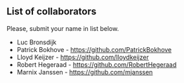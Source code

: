 ## List of collaborators

Please, submit your name in list below.

* Luc Bronsdijk
* Patrick Bokhove - https://github.com/PatrickBokhove
* Lloyd Keijzer - https://github.com/lloydkeijzer
* Robert Hegeraad - https://github.com/RobertHegeraad
* Marnix Janssen - https://github.com/mjanssen
